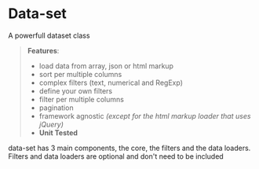 Data-set
================
A powerfull dataset class


>    __Features__:
>* load data from array, json or html markup
>* sort per multiple columns
>* complex filters (text, numerical and RegExp)
>* define your own filters
>* filter per multiple columns
>* pagination
>* framework agnostic _(except for the html markup loader that uses jQuery)_
>* __Unit Tested__


data-set has 3 main components, the core, the filters and the data loaders. Filters and data loaders are optional and don't need to be included
